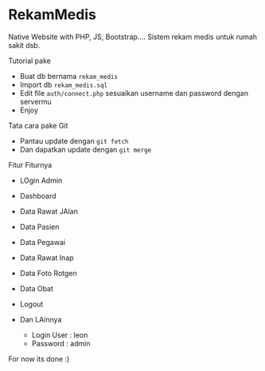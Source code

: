 # RekamMedis

Native Website with PHP, JS, Bootstrap....
Sistem rekam medis untuk rumah sakit dsb.

Tutorial pake

- Buat db bernama <code>rekam_medis</code>
- Import db <code>rekam_medis.sql</code>
- Edit file <code>auth/connect.php</code> sesuaikan username dan password dengan servermu
- Enjoy

Tata cara pake Git

- Pantau update dengan <code>git fetch</code>
- Dan dapatkan update dengan <code>git merge</code>

Fitur Fiturnya

- LOgin Admin
- Dashboard
- Data Rawat JAlan
- Data Pasien
- Data Pegawai
- Data Rawat Inap
- Data Foto Rotgen
- Data Obat
- Logout
- Dan LAinnya

  
  - Login User : leon
  - Password   : admin
 

For now its done :)
